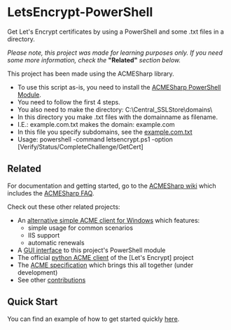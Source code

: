 # LetsEncrypt-PowerShell
Get Let's Encrypt certificates by using a PowerShell and some .txt files in a directory.

*Please note, this project was made for learning purposes only.*
*If you need some more information, check the* **"Related"** *section below.*

This project has been made using the ACMESharp library.

* To use this script as-is, you need to install the [ACMESharp PowerShell Module](https://github.com/ebekker/ACMESharp/wiki/Quick-Start).
 * You need to follow the first 4 steps.
* You also need to make the directory: C:\Central_SSLStore\domains\
 * In this directory you make .txt files with the domainname as filename.
 * I.E.:  example.com.txt makes the domain: example.com
 * In this file you specify subdomains, see the [example.com.txt](https://github.com/MaddestScience/LetsEncrypt-PowerShell/blob/master/Central_SSLStore/domains/example.com.txt)
* Usage: powershell -command letsencrypt.ps1 -option [Verify/Status/CompleteChallenge/GetCert]

## Related

For documentation and getting started, go to the [ACMESharp wiki](https://github.com/ebekker/ACMESharp/wiki) which includes the [ACMESharp FAQ](https://github.com/ebekker/ACMESharp/wiki/FAQ).


Check out these other related projects:

* An [alternative simple ACME client for Windows](https://github.com/Lone-Coder/letsencrypt-win-simple) which features:
  * simple usage for common scenarios
  * IIS support
  * automatic renewals
* A [GUI interface](https://github.com/webprofusion/Certify) to this project's PowerShell module
* The official [python ACME client](https://github.com/letsencrypt/letsencrypt) of the [Let's Encrypt] project
* The [ACME specification](https://github.com/ietf-wg-acme/acme) which brings this all together (under development)
* See other [contributions](https://github.com/ebekker/ACMESharp/wiki/Contributions)


## Quick Start

You can find an example of how to get started quickly [here](https://github.com/ebekker/ACMESharp/wiki/Quick-Start).


